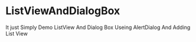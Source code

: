 # ListViewAndDialogBox
It just Simply Demo ListView And Dialog Box
Useing AlertDialog And Adding List View
